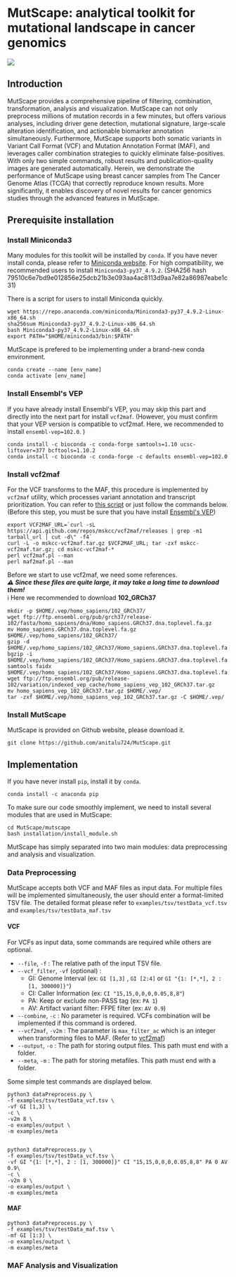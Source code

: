 # MutScape: analytical toolkit for mutational landscape in cancer genomics

![](https://github.com/anitalu724/MutScape/blob/main/mutscape/data/movie.gif?raw=true)

## Introduction
MutScape provides a comprehensive pipeline of filtering, combination, transformation, analysis and visualization. MutScape can not only preprocess millions of mutation records in a few minutes, but offers various analyses, including driver gene detection, mutational signature, large-scale alteration identification, and actionable biomarker annotation simultaneously. Furthermore, MutScape supports both somatic variants in Variant Call Format (VCF) and Mutation Annotation Format (MAF), and leverages caller combination strategies to quickly eliminate false-positives. With only two simple commands, robust results and publication-quality images are generated automatically. Herein, we demonstrate the performance of MutScape using breast cancer samples from The Cancer Genome Atlas (TCGA) that correctly reproduce known results. More significantly, it enables discovery of novel results for cancer genomics studies through the advanced features in MutScape.

## Prerequisite installation

### Install Miniconda3
Many modules for this toolkit will be installed by `conda`.
If you have never install conda, please refer to [Miniconda website](https://docs.conda.io/en/latest/miniconda.html). For high compatibility, we recommended users to install `Miniconda3-py37_4.9.2`. (SHA256 hash  79510c6e7bd9e012856e25dcb21b3e093aa4ac8113d9aa7e82a86987eabe1c31)

There is a script for users to install Miniconda quickly.

    wget https://repo.anaconda.com/miniconda/Miniconda3-py37_4.9.2-Linux-x86_64.sh
    sha256sum Miniconda3-py37_4.9.2-Linux-x86_64.sh
    bash Miniconda3-py37_4.9.2-Linux-x86_64.sh
    export PATH="$HOME/miniconda3/bin:$PATH"

MutScape is prefered to be implementing under a brand-new conda environment.

    conda create --name [env_name]
    conda activate [env_name]
### Install Ensembl's VEP
If you have already install Ensembl's VEP, you may skip this part and directly into the next part for install `vcf2maf`. (However, you must confirm that your VEP version is compatible to vcf2maf. Here, we recommended to install `ensembl-vep=102.0`. )

    conda install -c bioconda -c conda-forge samtools=1.10 ucsc-liftover=377 bcftools=1.10.2
    conda install -c bioconda -c conda-forge -c defaults ensembl-vep=102.0 

### Install vcf2maf
For the VCF transforms to the MAF, this procedure is implemented by `vcf2maf` utility, which processes variant annotation and transcript prioritization. You can refer to  [this script]((https://github.com/mskcc/vcf2maf)) or just follow the commands below. (Before this step, you must be sure that you have install [ Ensembl's VEP](https://gist.github.com/ckandoth/61c65ba96b011f286220fa4832ad2bc0))

    export VCF2MAF_URL=`curl -sL https://api.github.com/repos/mskcc/vcf2maf/releases | grep -m1 tarball_url | cut -d\" -f4`
    curl -L -o mskcc-vcf2maf.tar.gz $VCF2MAF_URL; tar -zxf mskcc-vcf2maf.tar.gz; cd mskcc-vcf2maf-*
    perl vcf2maf.pl --man
    perl maf2maf.pl --man

Before we start to use vcf2maf, we need some references.<br/>
***:warning:  Since these files are quite large, it may take a long time to download them!*** <br/>
:information_source:  Here we recommended to download **102_GRCh37**

    mkdir -p $HOME/.vep/homo_sapiens/102_GRCh37/
    wget ftp://ftp.ensembl.org/pub/grch37/release-102/fasta/homo_sapiens/dna/Homo_sapiens.GRCh37.dna.toplevel.fa.gz
    mv Homo_sapiens.GRCh37.dna.toplevel.fa.gz  $HOME/.vep/homo_sapiens/102_GRCh37/
    gzip -d $HOME/.vep/homo_sapiens/102_GRCh37/Homo_sapiens.GRCh37.dna.toplevel.fa.gz
    bgzip -i $HOME/.vep/homo_sapiens/102_GRCh37/Homo_sapiens.GRCh37.dna.toplevel.fa
    samtools faidx $HOME/.vep/homo_sapiens/102_GRCh37/Homo_sapiens.GRCh37.dna.toplevel.fa.gz
    wget ftp://ftp.ensembl.org/pub/release-102/variation/indexed_vep_cache/homo_sapiens_vep_102_GRCh37.tar.gz
    mv homo_sapiens_vep_102_GRCh37.tar.gz $HOME/.vep/
    tar -zxf $HOME/.vep/homo_sapiens_vep_102_GRCh37.tar.gz -C $HOME/.vep/
    
### Install MutScape
MutScape is provided on Github website, please download it.

    git clone https://github.com/anitalu724/MutScape.git

## Implementation

If you have never install `pip`, install it by `conda`.

    conda install -c anaconda pip

To make sure our code smoothly implement, we need to install several modules that are used in MutScape:

    cd MutScape/mutscape
    bash installation/install_module.sh

MutScape has simply separated into two main modules: data preprocessing and analysis and visualization. 

### Data Preprocessing
MutScape accepts both VCF and MAF files as input data. 
For multiple files will be implemented simultaneously, the user should enter a format-limited TSV file. The detailed format please refer to `examples/tsv/testData_vcf.tsv` and `examples/tsv/testData_maf.tsv`

#### VCF
For VCFs as input data, some commands are required while others are optional.
* `--file`, `-f` : The relative path of the input TSV file.
* `--vcf_filter`, `-vf` (optional) : 
    - GI: Genome Interval (ex: `GI [1,3]` , `GI [2:4]` or `GI "{1: [*,*], 2 : [1, 300000]}"`)
    - CI: Caller Information (ex: `CI "15,15,0,0,0,0.05,8,8"`)
    - PA: Keep or exclude non-PASS tag (ex: `PA 1`)
    - AV: Artifact variant filter: FFPE filter (ex: `AV 0.9`)
* `--combine`, `-c` : No parameter is required. VCFs combination will be implemented if this command is ordered.
* `--vcf2maf`, `-v2m` : The parameter is `max_filter_ac` which is an integer when transforming files to MAF. (Refer to [vcf2maf](https://github.com/mskcc/vcf2maf))
* `--output`, `-o` : The path for storing output files. This path must end with a folder.
* `--meta`, `-m` : The path for storing metafiles. This path must end with a folder.

Some simple test commands are displayed below.
    
    python3 dataPreprocess.py \
    -f examples/tsv/testData_vcf.tsv \
    -vf GI [1,3] \
    -c \
    -v2m 8 \
    -o examples/output \
    -m examples/meta 
    
    
    python3 dataPreprocess.py \
    -f examples/tsv/testData_vcf.tsv \
    -vf GI "{1: [*,*], 2 : [1, 300000]}" CI "15,15,0,0,0,0.05,8,8" PA 0 AV 0.9\
    -c \
    -v2m 8 \
    -o examples/output \
    -m examples/meta


#### MAF

    python3 dataPreprocess.py \
    -f examples/tsv/testData_maf.tsv \
    -mf GI [1:3] \
    -o examples/output \
    -m examples/meta 
### MAF Analysis and Visualization


